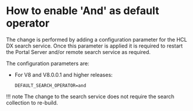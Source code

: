 # How to enable 'And' as default operator

The change is performed by adding a configuration parameter for the HCL DX search service. Once this parameter is applied it is required to restart the Portal Server and/or remote search service as required.

The configuration parameters are:

- For V8 and V8.0.0.1 and higher releases:

    `DEFAULT_SEARCH_OPERATOR=and`

!!! note
    The change to the search service does not require the search collection to re-build. 